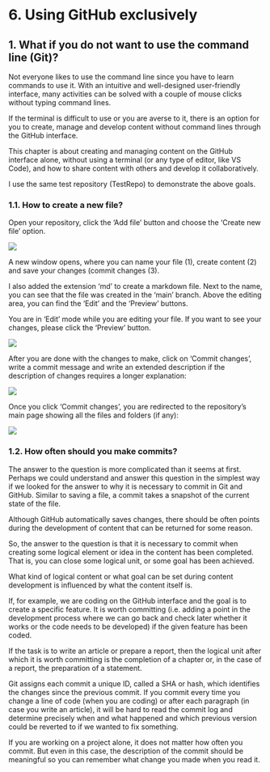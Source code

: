 # 6. Using GitHub exclusively

##  1.	What if you do not want to use the command line (Git)?

Not everyone likes to use the command line since you have to learn commands to use it. With an intuitive and well-designed user-friendly interface, many activities can be solved with a couple of mouse clicks without typing command lines.

If the terminal is difficult to use or you are averse to it, there is an option for you to create, manage and develop content without command lines through the GitHub interface.

This chapter is about creating and managing content on the GitHub interface alone, without using a terminal (or any type of editor, like VS Code), and how to share content with others and develop it collaboratively.

I use the same test repository (TestRepo) to demonstrate the above goals.

### 1.1. How to create a new file?

Open your repository, click the ‘Add file’ button and choose the ‘Create new file’ option.

![](http://hdoc.csirt-tooling.org/uploads/upload_cf3f25382c60d8b7dc8f06eae2a8245f.png)

A new window opens, where you can name your file (1), create content (2) and save your changes (commit changes (3).

I also added the extension ‘md’ to create a markdown file. Next to the name, you can see that the file was created in the ‘main’ branch. Above the editing area, you can find the ‘Edit’ and the ‘Preview’ buttons. 

You are in ‘Edit’ mode while you are editing your file. If you want to see your changes, please click the ‘Preview’ button.

![](http://hdoc.csirt-tooling.org/uploads/upload_f32f37ec6a0b886dda32314828f499c3.png)

After you are done with the changes to make, click on ‘Commit changes’, write a commit message and write an extended description if the description of changes requires a longer explanation:

![](http://hdoc.csirt-tooling.org/uploads/upload_8fc073dedaf2e0d5559c5020513b3098.png)

Once you click ‘Commit changes’, you are redirected to the repository’s main page showing all the files and folders (if any):

![](http://hdoc.csirt-tooling.org/uploads/upload_23562a6b7f8e18fd33adaf0f69ec73e3.png)

### 1.2. How often should you make commits?

The answer to the question is more complicated than it seems at first. Perhaps we could understand and answer this question in the simplest way if we looked for the answer to why it is necessary to commit in Git and GitHub. Similar to saving a file, a commit takes a snapshot of the current state of the file.

Although GitHub automatically saves changes, there should be often points during the development of content that can be returned for some reason.

So, the answer to the question is that it is necessary to commit when creating some logical element or idea in the content has been completed. That is, you can close some logical unit, or some goal has been achieved.

What kind of logical content or what goal can be set during content development is influenced by what the content itself is.

If, for example, we are coding on the GitHub interface and the goal is to create a specific feature. It is worth committing (i.e. adding a point in the development process where we can go back and check later whether it works or the code needs to be developed) if the given feature has been coded.

If the task is to write an article or prepare a report, then the logical unit after which it is worth committing is the completion of a chapter or, in the case of a report, the preparation of a statement.

Git assigns each commit a unique ID, called a SHA or hash, which identifies the changes since the previous commit. If you commit every time you change a line of code (when you are coding) or after each paragraph (in case you write an article), it will be hard to read the commit log and determine precisely when and what happened and which previous version could be reverted to if we wanted to fix something.

If you are working on a project alone, it does not matter how often you commit. But even in this case, the description of the commit should be meaningful so you can remember what change you made when you read it.
